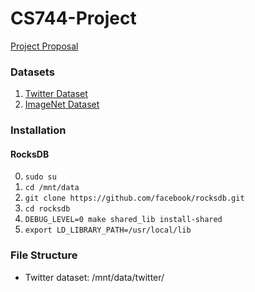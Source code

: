 # CS744-Project

[Project Proposal](https://drive.google.com/drive/u/2/folders/17alBOquTtHBdmi9bu8b_zSJWVMvB24WF)

### Datasets
1. [Twitter Dataset](https://www.kaggle.com/datasets/kazanova/sentiment140)
2. [ImageNet Dataset](https://image-net.org/download-images.php)

### Installation

#### RocksDB
0. `sudo su`
1. `cd /mnt/data`
2. `git clone https://github.com/facebook/rocksdb.git`
3. `cd rocksdb`
4. `DEBUG_LEVEL=0 make shared_lib install-shared`
5. `export LD_LIBRARY_PATH=/usr/local/lib`


### File Structure
- Twitter dataset: /mnt/data/twitter/

